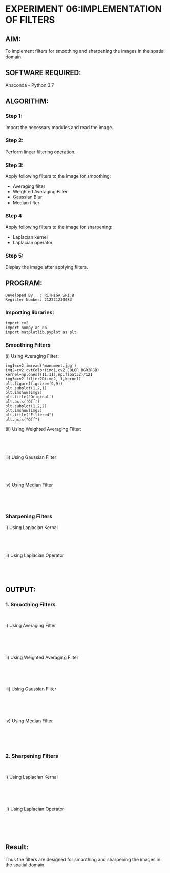 # EXPERIMENT 06:IMPLEMENTATION OF FILTERS
## AIM:
To implement filters for smoothing and sharpening the images in the spatial domain.

## SOFTWARE REQUIRED:
Anaconda - Python 3.7

## ALGORITHM:
### Step 1:
Import the necessary modules and read the image.
### Step 2:
Perform linear filtering operation.
### Step 3:
Apply following filters to the image for smoothing:
* Averaging filter
* Weighted Averaging Filter
* Gaussian Blur
* Median filter
### Step 4
Apply following filters to the image for sharpening:
* Laplacian kernel
* Laplacian operator
### Step 5: 
Display the image after applying filters.


## PROGRAM:
```
Developed By   : RITHIGA SRI.B
Register Number: 212221230083
````
### Importing libraries:
```
import cv2
import numpy as np
import matplotlib.pyplot as plt
```
### Smoothing Filters

(i) Using Averaging Filter:
```
img1=cv2.imread('monument.jpg')
img2=cv2.cvtColor(img1,cv2.COLOR_BGR2RGB)
kernel=np.ones((11,11),np.float32)/121
img3=cv2.filter2D(img2,-1,kernel)
plt.figure(figsize=(9,9))
plt.subplot(1,2,1)
plt.imshow(img2)
plt.title('Original')
plt.axis('Off')
plt.subplot(1,2,2)
plt.imshow(img3)
plt.title("Filtered")
plt.axis("Off")
```

(ii) Using Weighted Averaging Filter:
```Python





```
iii) Using Gaussian Filter
```Python





```

iv) Using Median Filter
```Python





```

### Sharpening Filters
i) Using Laplacian Kernal
```Python





```
ii) Using Laplacian Operator
```Python





```

## OUTPUT:
### 1. Smoothing Filters
</br>

i) Using Averaging Filter
</br>
</br>
</br>
</br>
</br>

ii) Using Weighted Averaging Filter
</br>
</br>
</br>
</br>
</br>

iii) Using Gaussian Filter
</br>
</br>
</br>
</br>
</br>

iv) Using Median Filter
</br>
</br>
</br>
</br>
</br>

### 2. Sharpening Filters
</br>

i) Using Laplacian Kernal
</br>
</br>
</br>
</br>
</br>

ii) Using Laplacian Operator
</br>
</br>
</br>
</br>
</br>

## Result:
Thus the filters are designed for smoothing and sharpening the images in the spatial domain.
